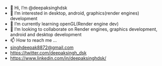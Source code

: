 - 👋 Hi, I’m @deepaksinghdsk
- 👀 I’m interested in desktop, android, graphics(render engines) development
- 🌱 I’m currently learning openGL(Render engine dev)
- 💞️ I’m looking to collaborate on Render engines, graphics development, android and desktop development
- 📫 How to reach me ...
- singhdeepak8872@gmail.com
- https://twitter.com/deepaksingh_dsk
- https://www.linkedin.com/in/deepaksinghdsk/

<!---
deepaksinghdsk/deepaksinghdsk is a ✨ special ✨ repository because its `README.md` (this file) appears on your GitHub profile.
You can click the Preview link to take a look at your changes.
--->
